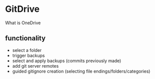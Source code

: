 # GitDrive
What is OneDrive

## functionality
* select a folder
* trigger backups
* select and apply backups (commits previously made)
* add git server remotes
* guided gitignore creation (selecting file endings/folders/categories)
